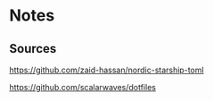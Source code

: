 # Notes

## Sources

<https://github.com/zaid-hassan/nordic-starship-toml>

<https://github.com/scalarwaves/dotfiles>